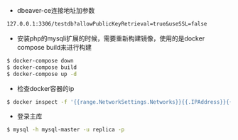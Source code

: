 - dbeaver-ce连接地址加参数

```tex
127.0.0.1:3306/testdb?allowPublicKeyRetrieval=true&useSSL=false
```

- 安装php的mysqli扩展的时候，需要重新构建镜像，使用的是docker compose build来进行构建

```bash
$ docker-compose down
$ docker-compose build
$ docker-compose up -d
```

- 检查docker容器的ip

```bash
$ docker inspect -f '{{range.NetworkSettings.Networks}}{{.IPAddress}}{{end}}' mysql-master
```

- 登录主库

```bash
$ mysql -h mysql-master -u replica -p
```

